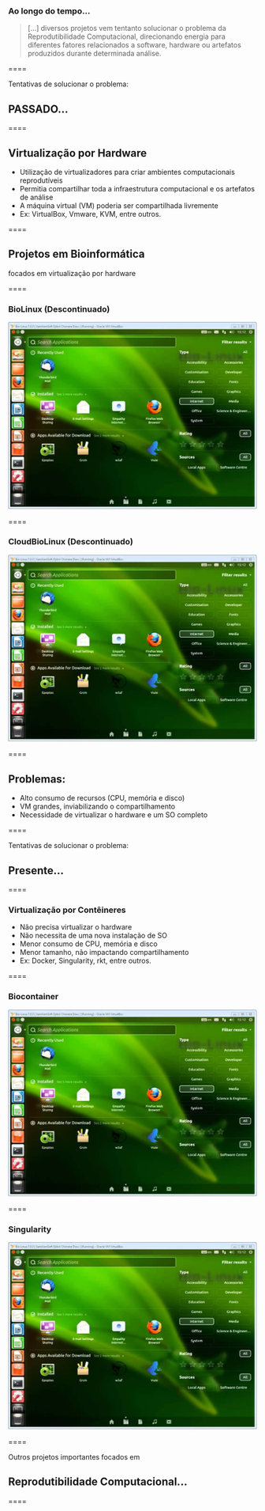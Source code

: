 ### Ao longo do tempo...

> [...] diversos projetos vem tentanto solucionar o problema da Reprodutibilidade Computacional, direcionando energia para diferentes fatores relacionados a software, hardware ou artefatos produzidos durante determinada análise.

====

Tentativas de solucionar o problema:

## PASSADO...

====

## Virtualização por Hardware

- Utilização de virtualizadores para criar ambientes computacionais reprodutíveis
- Permitia compartilhar toda a infraestrutura computacional e os artefatos de análise
- A máquina virtual (VM) poderia ser compartilhada livremente
- Ex: VirtualBox, Vmware, KVM, entre outros.

====

## Projetos em Bioinformática
focados em virtualização por hardware

====

### BioLinux (Descontinuado)

![avatar][avatar] <!-- .element: class="pull-center" -->

[avatar]: ../shared/img/biolinux.jpg

====

### CloudBioLinux (Descontinuado)

![avatar][avatar] <!-- .element: class="pull-center" -->

[avatar]: ../shared/img/cloudbiolinux.jpg

====

## Problemas:

- Alto consumo de recursos (CPU, memória e disco)
- VM grandes, inviabilizando o compartilhamento
- Necessidade de virtualizar o hardware e um SO completo

====

Tentativas de solucionar o problema:

## Presente...

====

### Virtualização por Contêineres

- Não precisa virtualizar o hardware
- Não necessita de uma nova instalação de SO
- Menor consumo de CPU, memória e disco
- Menor tamanho, não impactando compartilhamento
- Ex: Docker, Singularity, rkt, entre outros.

====

### Biocontainer

![avatar][avatar] <!-- .element: class="pull-center" -->

[avatar]: ../shared/img/biocontainer1.png

====

### Singularity

![avatar][avatar] <!-- .element: class="pull-center" -->

[avatar]: ../shared/img/singularity.png

====


Outros projetos importantes focados em

## Reprodutibilidade Computacional...

====
